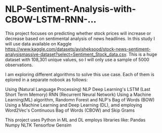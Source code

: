 # NLP-Sentiment-Analysis-with-CBOW-LSTM-RNN-...


This project focuses on predicting whether stock prices will increase or decrease based on sentimental analysis of news headlines. In this study I will use data available on Kaggle https://www.kaggle.com/datasets/avisheksood/stock-news-sentiment-analysismassive-dataset?select=Sentiment_Stock_data.csv. This is a huge dataset with 108,301 unique values, so I will only use a sample of 5000 observations.

I am exploring different algorithms to solve this use case. Each of them is eplored in a separate nobook as follows:

Using (Natural Language Processing) NLP Deep Learning's LSTM (Last Short Term Memory) RNN (Recurrent Neural Network)
Using a Machine Learning(ML) algorithm, Randomn Forest and NLP's Bag of Words (BOW)
Using a Machine Learning and Deep Learning (DL), amd employing Word2Vec's Continuous Bag of Words (CBOW) and Skip Grams

This project uses Python in ML and DL employs libraries like:
Pandas
Numpy
NLTK
Tensorfow
Gensim
